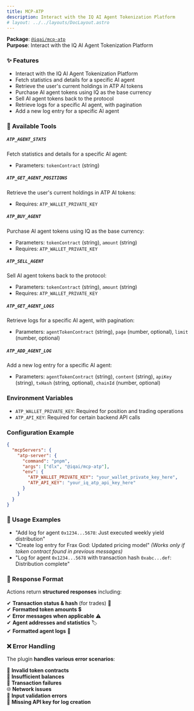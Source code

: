 ```yaml
---
title: MCP-ATP
description: Interact with the IQ AI Agent Tokenization Platform
# layout: ../../layouts/DocLayout.astro
---
```


**Package**: [`@iqai/mcp-atp`](https://www.npmjs.com/package/@iqai/mcp-atp)  
**Purpose**: Interact with the IQ AI Agent Tokenization Platform

### ✨ Features

- Interact with the IQ AI Agent Tokenization Platform
- Fetch statistics and details for a specific AI agent
- Retrieve the user's current holdings in ATP AI tokens
- Purchase AI agent tokens using IQ as the base currency
- Sell AI agent tokens back to the protocol
- Retrieve logs for a specific AI agent, with pagination
- Add a new log entry for a specific AI agent

### 🔧 Available Tools

##### `ATP_AGENT_STATS`

Fetch statistics and details for a specific AI agent:

- Parameters: `tokenContract` (string)

##### `ATP_GET_AGENT_POSITIONS`

Retrieve the user's current holdings in ATP AI tokens:

- Requires: `ATP_WALLET_PRIVATE_KEY`

##### `ATP_BUY_AGENT`

Purchase AI agent tokens using IQ as the base currency:

- Parameters: `tokenContract` (string), `amount` (string)
- Requires: `ATP_WALLET_PRIVATE_KEY`

##### `ATP_SELL_AGENT`

Sell AI agent tokens back to the protocol:

- Parameters: `tokenContract` (string), `amount` (string)
- Requires: `ATP_WALLET_PRIVATE_KEY`

##### `ATP_GET_AGENT_LOGS`

Retrieve logs for a specific AI agent, with pagination:

- Parameters: `agentTokenContract` (string), `page` (number, optional), `limit` (number, optional)

##### `ATP_ADD_AGENT_LOG`

Add a new log entry for a specific AI agent:

- Parameters: `agentTokenContract` (string), `content` (string), `apiKey` (string), `txHash` (string, optional), `chainId` (number, optional)

### Environment Variables

- `ATP_WALLET_PRIVATE_KEY`: Required for position and trading operations
- `ATP_API_KEY`: Required for certain backend API calls

### Configuration Example

```json
{
  "mcpServers": {
    "atp-server": {
      "command": "pnpm",
      "args": ["dlx", "@iqai/mcp-atp"],
      "env": {
        "ATP_WALLET_PRIVATE_KEY": "your_wallet_private_key_here",
        "ATP_API_KEY": "your_iq_atp_api_key_here"
      }
    }
  }
}
```

### 💬 Usage Examples

- "Add log for agent `0x1234...5678`: Just executed weekly yield distribution"
- "Create log entry for Frax God: Updated pricing model" _(Works only if token contract found in previous messages)_
- "Log for agent `0x1234...5678` with transaction hash `0xabc...def`: Distribution complete"

### 📜 Response Format

Actions return **structured responses** including:

✔ **Transaction status & hash** (for trades) 🔗  
✔ **Formatted token amounts** 💲  
✔ **Error messages when applicable** ⚠  
✔ **Agent addresses and statistics** 🏷  
✔ **Formatted agent logs** 📄

### ❌ Error Handling

The plugin **handles various error scenarios**:

🚨 **Invalid token contracts**  
💸 **Insufficient balances**  
🔄 **Transaction failures**  
🌐 **Network issues**  
🛑 **Input validation errors**  
🔑 **Missing API key for log creation**
